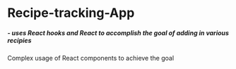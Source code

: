 # Recipe-tracking-App 
##### - uses React hooks and React to accomplish the goal of adding in various recipies
<p> Complex usage of React components to achieve the goal </p>
